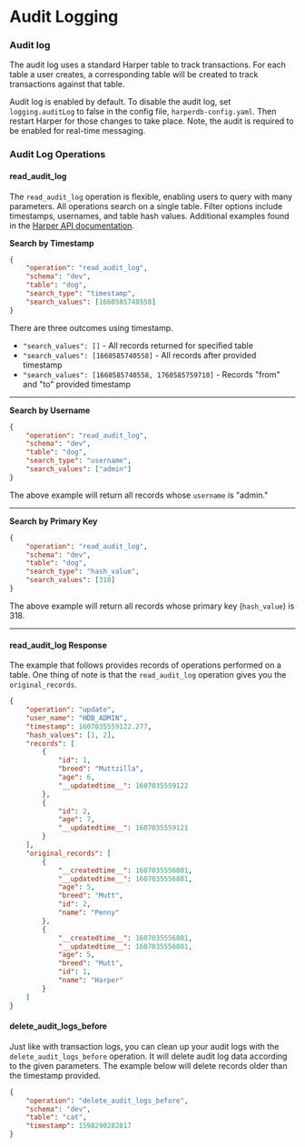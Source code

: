 # Audit Logging

### Audit log

The audit log uses a standard Harper table to track transactions. For each table a user creates, a corresponding table will be created to track transactions against that table.

Audit log is enabled by default. To disable the audit log, set `logging.auditLog` to false in the config file, `harperdb-config.yaml`. Then restart Harper for those changes to take place. Note, the audit is required to be enabled for real-time messaging.

### Audit Log Operations

#### read_audit_log

The `read_audit_log` operation is flexible, enabling users to query with many parameters. All operations search on a single table. Filter options include timestamps, usernames, and table hash values. Additional examples found in the [Harper API documentation](../../developers/operations-api/logs.md).

**Search by Timestamp**

```json
{
	"operation": "read_audit_log",
	"schema": "dev",
	"table": "dog",
	"search_type": "timestamp",
	"search_values": [1660585740558]
}
```

There are three outcomes using timestamp.

- `"search_values": []` - All records returned for specified table
- `"search_values": [1660585740558]` - All records after provided timestamp
- `"search_values": [1660585740558, 1760585759710]` - Records "from" and "to" provided timestamp

---

**Search by Username**

```json
{
	"operation": "read_audit_log",
	"schema": "dev",
	"table": "dog",
	"search_type": "username",
	"search_values": ["admin"]
}
```

The above example will return all records whose `username` is "admin."

---

**Search by Primary Key**

```json
{
	"operation": "read_audit_log",
	"schema": "dev",
	"table": "dog",
	"search_type": "hash_value",
	"search_values": [318]
}
```

The above example will return all records whose primary key (`hash_value`) is 318.

---

#### read_audit_log Response

The example that follows provides records of operations performed on a table. One thing of note is that the `read_audit_log` operation gives you the `original_records`.

```json
{
	"operation": "update",
	"user_name": "HDB_ADMIN",
	"timestamp": 1607035559122.277,
	"hash_values": [1, 2],
	"records": [
		{
			"id": 1,
			"breed": "Muttzilla",
			"age": 6,
			"__updatedtime__": 1607035559122
		},
		{
			"id": 2,
			"age": 7,
			"__updatedtime__": 1607035559121
		}
	],
	"original_records": [
		{
			"__createdtime__": 1607035556801,
			"__updatedtime__": 1607035556801,
			"age": 5,
			"breed": "Mutt",
			"id": 2,
			"name": "Penny"
		},
		{
			"__createdtime__": 1607035556801,
			"__updatedtime__": 1607035556801,
			"age": 5,
			"breed": "Mutt",
			"id": 1,
			"name": "Harper"
		}
	]
}
```

#### delete_audit_logs_before

Just like with transaction logs, you can clean up your audit logs with the `delete_audit_logs_before` operation. It will delete audit log data according to the given parameters. The example below will delete records older than the timestamp provided.

```json
{
	"operation": "delete_audit_logs_before",
	"schema": "dev",
	"table": "cat",
	"timestamp": 1598290282817
}
```
